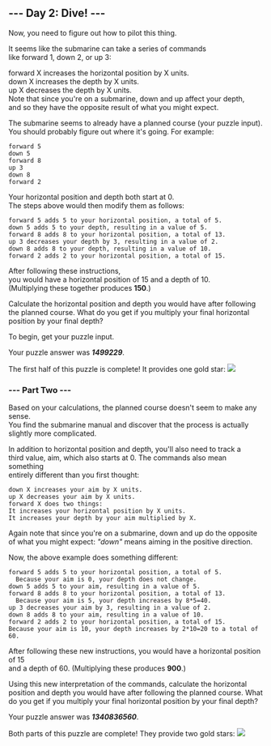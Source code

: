 ## --- Day 2: Dive! ---  
Now, you need to figure out how to pilot this thing.   

It seems like the submarine can take a series of commands   
like forward 1, down 2, or up 3:   

forward X increases the horizontal position by X units.  
down X increases the depth by X units.  
up X decreases the depth by X units.  
Note that since you're on a submarine, down and up affect your depth,    
and so they have the opposite result of what you might expect.   

The submarine seems to already have a planned course (your puzzle input).    
You should probably figure out where it's going. For example:
````
forward 5
down 5
forward 8
up 3
down 8
forward 2
````
Your horizontal position and depth both start at 0.   
The steps above would then modify them as follows:   
````
forward 5 adds 5 to your horizontal position, a total of 5.
down 5 adds 5 to your depth, resulting in a value of 5.
forward 8 adds 8 to your horizontal position, a total of 13.
up 3 decreases your depth by 3, resulting in a value of 2.
down 8 adds 8 to your depth, resulting in a value of 10.
forward 2 adds 2 to your horizontal position, a total of 15.
````
After following these instructions,    
you would have a horizontal position of 15 and a depth of 10.    
(Multiplying these together produces **150**.)    

Calculate the horizontal position and depth you would have after following   
the planned course. What do you get if you multiply your final horizontal    
position by your final depth?   

To begin, get your puzzle input.

Your puzzle answer was **_1499229_**.

The first half of this puzzle is complete! It provides one gold star:  ![](https://raw.githubusercontent.com/rcemper/ZPretty/master/1star.png)

### --- Part Two ---   
Based on your calculations, the planned course doesn't seem to make any sense.   
You find the submarine manual and discover that the process is actually    
slightly more complicated.   

In addition to horizontal position and depth, you'll also need to track a     
third value, aim, which also starts at 0. The commands also mean something    
entirely different than you first thought:   
````
down X increases your aim by X units.   
up X decreases your aim by X units.   
forward X does two things:    
It increases your horizontal position by X units.   
It increases your depth by your aim multiplied by X.   
````
Again note that since you're on a submarine, down and up do the opposite    
of what you might expect: _"down"_ means aiming in the positive direction.    

Now, the above example does something different:   
````
forward 5 adds 5 to your horizontal position, a total of 5. 
  Because your aim is 0, your depth does not change.   
down 5 adds 5 to your aim, resulting in a value of 5.   
forward 8 adds 8 to your horizontal position, a total of 13.   
  Because your aim is 5, your depth increases by 8*5=40.   
up 3 decreases your aim by 3, resulting in a value of 2.   
down 8 adds 8 to your aim, resulting in a value of 10.   
forward 2 adds 2 to your horizontal position, a total of 15.   
Because your aim is 10, your depth increases by 2*10=20 to a total of 60.
````
After following these new instructions, you would have a horizontal position of 15   
and a depth of 60. (Multiplying these produces **900**.)

Using this new interpretation of the commands, calculate the horizontal position 
and depth you would have after following the planned course. What do you get if you 
multiply your final horizontal position by your final depth?

Your puzzle answer was **_1340836560_**.

Both parts of this puzzle are complete! They provide two gold stars:  ![](https://raw.githubusercontent.com/rcemper/ZPretty/master/2star.png)
